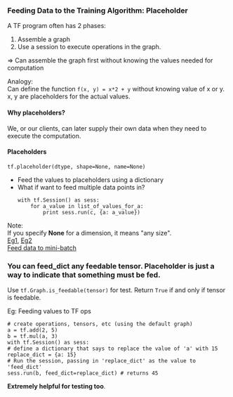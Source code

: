 ### Feeding Data to the Training Algorithm: Placeholder
A TF program often has 2 phases:
1. Assemble a graph
2. Use a session to execute operations in the graph.

⇒ Can assemble the graph first without knowing the values needed for computation

Analogy:      
Can define the function ```f(x, y) = x*2 + y``` without knowing value of x or y.    
x, y are placeholders for the actual values.

#### Why placeholders?
We, or our clients, can later supply their own data when they need to execute the computation.

#### Placeholders
```tf.placeholder(dtype, shape=None, name=None)```     
* Feed the values to placeholders using a dictionary
* What if want to feed multiple data points in?
    ```
    with tf.Session() as sess:
        for a_value in list_of_values_for_a:
            print sess.run(c, {a: a_value})
    ```

Note:   
If you specify **None** for a dimension, it means "any size".      
[Eg1](../Codes/PlaceHolder_Ex_1.ipynb), [Eg2](../Codes/PlaceHolder_Ex_2.ipynb)     
[Feed data to mini-batch](../Codes/Feed%20data%20to%20mini-batch.ipynb) 

### You can feed_dict any feedable tensor. Placeholder is just a way to indicate that something must be fed.

Use ```tf.Graph.is_feedable(tensor)``` for test. 
Return ```True``` if and only if tensor is feedable.

Eg: Feeding values to TF ops
```
# create operations, tensors, etc (using the default graph)
a = tf.add(2, 5)
b = tf.mul(a, 3)
with tf.Session() as sess:
# define a dictionary that says to replace the value of 'a' with 15
replace_dict = {a: 15}
# Run the session, passing in 'replace_dict' as the value to 'feed_dict'
sess.run(b, feed_dict=replace_dict) # returns 45
```

**Extremely helpful for testing too**.

